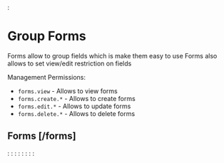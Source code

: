 :[](data_structures.md)

# Group Forms

Forms allow to group fields which is make them easy to use
Forms also allows to set view/edit restriction on fields 

Management Permissions: 
 - `forms.view` - Allows to view forms
 - `forms.create.*` - Allows to create forms
 - `forms.edit.*` - Allows to update forms
 - `forms.delete.*` - Allows to delete forms


## Forms [/forms]

:[](list.md)
:[](show.md)
:[](create.md)
:[](update.md)
:[](delete.md)
:[](detach_one_field.md)
:[](detach_fields.md)
:[](create_assignment.md)